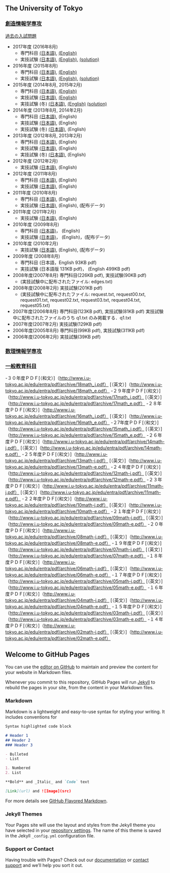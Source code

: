## The University of Tokyo

### [創造情報学専攻](http://www.i.u-tokyo.ac.jp/edu/course/ci/members.shtml)  
[過去の入試問題](http://www.i.u-tokyo.ac.jp/edu/course/ci/admission.shtml)
- 2017年度 (2016年8月)
    + 専門科目 [(日本語)](http://www.i.u-tokyo.ac.jp/edu/course/ci/pdf/2016-8-exam.pdf), 
              [(English)](http://www.i.u-tokyo.ac.jp/edu/course/ci/pdf/2016-8-exam-en.pdf)
    + 実技試験 [(日本語)](http://www.i.u-tokyo.ac.jp/edu/course/ci/pdf/2016-8-program.pdf), 
              [(English)](http://www.i.u-tokyo.ac.jp/edu/course/ci/pdf/2016-8-program-en.pdf),
              [(solution)](http://nbviewer.jupyter.org/github/chengzhongkai/past_exam/blob/master/2016-8-program.ipynb)
- 2016年度 (2015年8月)
    + 専門科目 [(日本語)](http://www.i.u-tokyo.ac.jp/edu/course/ci/pdf/2015-8-exam.pdf), 
               [(English)](http://www.i.u-tokyo.ac.jp/edu/course/ci/pdf/2015-8-exam-en.pdf)
    + 実技試験 [(日本語)](http://www.i.u-tokyo.ac.jp/edu/course/ci/pdf/2015-8-program.pdf), 
               [(English)](http://www.i.u-tokyo.ac.jp/edu/course/ci/pdf/2015-8-program-en.pdf),
              [(solution)](http://nbviewer.jupyter.org/github/chengzhongkai/past_exam/blob/master/2015-8-program.ipynb)
- 2015年度 (2014年8月, 2015年2月)
    + 専門科目 [(日本語)](), [(English)]()
    + 実技試験 [(日本語)](http://www.i.u-tokyo.ac.jp/edu/course/ci/pdf/2014-8-program.pdf), 
                  [(English)](http://www.i.u-tokyo.ac.jp/edu/course/ci/pdf/2014-8-program-en.pdf)
    + 実技試験 (冬) [(日本語)](http://www.i.u-tokyo.ac.jp/edu/course/ci/pdf/2015-2-program.pdf),
                      [(English)](http://www.i.u-tokyo.ac.jp/edu/course/ci/pdf/2015-2-program-en.pdf)
                      [(solution)](http://nbviewer.jupyter.org/github/chengzhongkai/past_exam/blob/master/2015-2-program.ipynb)
- 2014年度 (2013年8月, 2014年2月)
    + 専門科目 [(日本語)](), (English)
    + 実技試験 [(日本語)](), (English)
    + 実技試験 (冬) [(日本語)](), (English)
- 2013年度 (2012年8月, 2013年2月)
    + 専門科目 [(日本語)](), (English)
    + 実技試験 [(日本語)](), (English)
    + 実技試験 (冬) [(日本語)](), (English)
- 2012年度 (2012年2月)
    + 実技試験 [(日本語)](), (English)
- 2012年度 (2011年8月)
    + 専門科目 [(日本語)](), (English)
    + 実技試験 [(日本語)](), (English)
- 2011年度 (2010年8月)
    + 専門科目 [(日本語)](), (English)
    + 実技試験 [(日本語)](), (English), (配布データ)
- 2011年度 (2011年2月)
    + 実技試験 [(日本語)](), (English)
- 2010年度 (2009年8月)
    + 専門科目 [(日本語)]()， (English)
    + 実技試験 [(日本語)]()， (English)，(配布データ)
- 2010年度 (2010年2月)
    + 実技試験 [(日本語)](), (English), (配布データ)
- 2009年度 (2008年8月)
    + 専門科目 (日本語，English 93KB pdf)
    + 実技試験 (日本語版 131KB pdf)， (English 499KB pdf) 
- 2008年度(2007年8月) 専門科目(226KB pdf), 実技試験(90KB pdf) 
    + (実技試験中に配布されたファイル: edges.txt)
- 2008年度(2008年2月) 実技試験(201KB pdf) 
    + (実技試験中に配布されたファイル: request.txt, request00.txt, request01.txt, request02.txt, request03.txt, request04.txt, request05.txt)
- 2007年度(2006年8月) 専門科目(123KB pdf), 実技試験(81KB pdf) 実技試験中に配布されたファイルのうち q1.txt のみ掲載する．q1.txt
- 2007年度(2007年2月) 実技試験(129KB pdf)
- 2006年度(2005年8月) 専門科目(99KB pdf), 実技試験(311KB pdf)
- 2006年度(2006年2月) 実技試験(39KB pdf)


### [数理情報学専攻](http://www.i.u-tokyo.ac.jp/edu/course/mi/admission.shtml)

### [一般教育科目](http://www.i.u-tokyo.ac.jp/edu/entra/examarchive.shtml)

-３０年度ＰＤＦ[（和文）]（http://www.i.u-tokyo.ac.jp/edu/entra/pdf/archive/18math_j.pdf）
[（英文）]（http://www.i.u-tokyo.ac.jp/edu/entra/pdf/archive/18math_e.pdf）
-２９年度ＰＤＦ[（和文）]（http://www.i.u-tokyo.ac.jp/edu/entra/pdf/archive/17math_j.pdf）
[（英文）]（http://www.i.u-tokyo.ac.jp/edu/entra/pdf/archive/17math_e.pdf）
-２８年度ＰＤＦ[（和文）]（http://www.i.u-tokyo.ac.jp/edu/entra/pdf/archive/16math_j.pdf）
[（英文）]（http://www.i.u-tokyo.ac.jp/edu/entra/pdf/archive/16math_e.pdf）
-２7年度ＰＤＦ[（和文）]（http://www.i.u-tokyo.ac.jp/edu/entra/pdf/archive/15math_j.pdf）
[（英文）]（http://www.i.u-tokyo.ac.jp/edu/entra/pdf/archive/15math_e.pdf）
-２６年度ＰＤＦ[（和文）]（http://www.i.u-tokyo.ac.jp/edu/entra/pdf/archive/14math-j.pdf）
[（英文）]（http://www.i.u-tokyo.ac.jp/edu/entra/pdf/archive/14math-e.pdf）
-２５年度ＰＤＦ[（和文）]（http://www.i.u-tokyo.ac.jp/edu/entra/pdf/archive/13math-j.pdf）
[（英文）]（http://www.i.u-tokyo.ac.jp/edu/entra/pdf/archive/13math-e.pdf）
-２４年度ＰＤＦ[（和文）]（http://www.i.u-tokyo.ac.jp/edu/entra/pdf/archive/12math-j.pdf）
[（英文）]（http://www.i.u-tokyo.ac.jp/edu/entra/pdf/archive/12math-e.pdf）
-２３年度ＰＤＦ[（和文）]（http://www.i.u-tokyo.ac.jp/edu/entra/pdf/archive/11math-j.pdf）
[（英文）]（http://www.i.u-tokyo.ac.jp/edu/entra/pdf/archive/11math-e.pdf）
-２２年度ＰＤＦ[（和文）]（http://www.i.u-tokyo.ac.jp/edu/entra/pdf/archive/10math-j.pdf）
[（英文）]（http://www.i.u-tokyo.ac.jp/edu/entra/pdf/archive/10math-e.pdf）
-２１年度ＰＤＦ[（和文）]（http://www.i.u-tokyo.ac.jp/edu/entra/pdf/archive/09math-j.pdf）
[（英文）]（http://www.i.u-tokyo.ac.jp/edu/entra/pdf/archive/09math-e.pdf）
-２０年度ＰＤＦ[（和文）]（http://www.i.u-tokyo.ac.jp/edu/entra/pdf/archive/08math-j.pdf）
[（英文）]（http://www.i.u-tokyo.ac.jp/edu/entra/pdf/archive/08math-e.pdf）
-１９年度ＰＤＦ[（和文）]（http://www.i.u-tokyo.ac.jp/edu/entra/pdf/archive/07math-j.pdf）
[（英文）]（http://www.i.u-tokyo.ac.jp/edu/entra/pdf/archive/07math-e.pdf）
-１８年度ＰＤＦ[（和文）]（http://www.i.u-tokyo.ac.jp/edu/entra/pdf/archive/06math-j.pdf）
[（英文）]（http://www.i.u-tokyo.ac.jp/edu/entra/pdf/archive/06math-e.pdf）
-１７年度ＰＤＦ[（和文）]（http://www.i.u-tokyo.ac.jp/edu/entra/pdf/archive/05math-j.pdf）
[（英文）]（http://www.i.u-tokyo.ac.jp/edu/entra/pdf/archive/05math-e.pdf）
-１６年度ＰＤＦ[（和文）]（http://www.i.u-tokyo.ac.jp/edu/entra/pdf/archive/04math-j.pdf）
[（英文）]（http://www.i.u-tokyo.ac.jp/edu/entra/pdf/archive/04math-e.pdf）
-１５年度ＰＤＦ[（和文）]（http://www.i.u-tokyo.ac.jp/edu/entra/pdf/archive/03math-j.pdf）
[（英文）]（http://www.i.u-tokyo.ac.jp/edu/entra/pdf/archive/03math-e.pdf）
-１４年度ＰＤＦ[（和文）]（http://www.i.u-tokyo.ac.jp/edu/entra/pdf/archive/02math-j.pdf）
[（英文）]（http://www.i.u-tokyo.ac.jp/edu/entra/pdf/archive/02math-e.pdf）


## Welcome to GitHub Pages

You can use the [editor on GitHub](https://github.com/chengzhongkai/past_exam/edit/master/README.md) to maintain and preview the content for your website in Markdown files.

Whenever you commit to this repository, GitHub Pages will run [Jekyll](https://jekyllrb.com/) to rebuild the pages in your site, from the content in your Markdown files.

### Markdown

Markdown is a lightweight and easy-to-use syntax for styling your writing. It includes conventions for

```markdown
Syntax highlighted code block

# Header 1
## Header 2
### Header 3

- Bulleted
- List

1. Numbered
2. List

**Bold** and _Italic_ and `Code` text

[Link](url) and ![Image](src)
```

For more details see [GitHub Flavored Markdown](https://guides.github.com/features/mastering-markdown/).

### Jekyll Themes

Your Pages site will use the layout and styles from the Jekyll theme you have selected in your [repository settings](https://github.com/chengzhongkai/past_exam/settings). The name of this theme is saved in the Jekyll `_config.yml` configuration file.

### Support or Contact

Having trouble with Pages? Check out our [documentation](https://help.github.com/categories/github-pages-basics/) or [contact support](https://github.com/contact) and we’ll help you sort it out.
